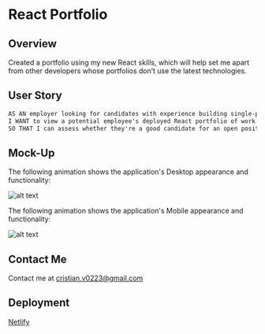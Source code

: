 # React Portfolio

## Overview 
Created a portfolio using my new React skills, which will help set me apart from other developers whose portfolios don’t use the latest technologies. 

## User Story

```md
AS AN employer looking for candidates with experience building single-page applications
I WANT to view a potential employee's deployed React portfolio of work samples
SO THAT I can assess whether they're a good candidate for an open position
```

## Mock-Up

The following animation shows the application's Desktop appearance and functionality:

![alt text](./src/images/desktopgif.gif)
<br>

The following animation shows the application's Mobile appearance and functionality:

![alt text](./src/images/mobilegif.gif)


## Contact Me
Contact me at cristian.v0223@gmail.com

## Deployment
[Netlify](https://main--reliable-souffle-70edaa.netlify.app/)